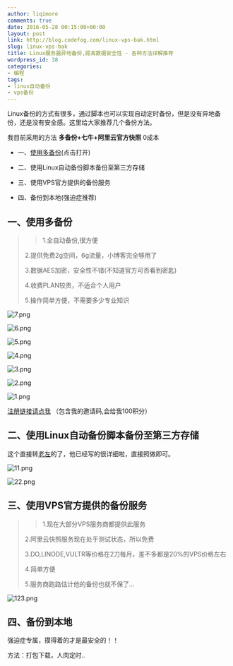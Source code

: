 ```yaml
---
author: liqimore
comments: true
date: 2016-05-28 00:15:00+00:00
layout: post
link: http://blog.codefog.com/linux-vps-bak.html
slug: linux-vps-bak
title: Linux服务器异地备份,提高数据安全性 - 各种方法详解推荐
wordpress_id: 38
categories:
- 编程
tags:
- linux自动备份
- vps备份
---
```


Linux备份的方式有很多，通过脚本也可以实现自动定时备份，但是没有异地备份，还是没有安全感。这里给大家推荐几个备份方法。  

我目前采用的方法 **多备份+七牛+阿里云官方快照** 0成本






  * 一、[使用多备份](http://www.dbfen.com/index.php/users/newuser_by/D3CFE384)(点击打开)


  * 二、使用Linux自动备份脚本备份至第三方存储


  * 三、使用VPS官方提供的备份服务


  * 四、备份到本地(强迫症推荐)




## 一、使用多备份




<blockquote>

> 
> 1.全自动备份,很方便  

2.提供免费2g空间，6g流量，小博客完全够用了  

3.数据AES加密，安全性不错(不知道官方可否看到密匙)  

4.收费PLAN较贵，不适合个人用户  

5.操作简单方便，不需要多少专业知识
> 
> 
</blockquote>




![7.png](http://old.timelovelife.com/usr/uploads/2016/05/2413422928.png)




![6.png](http://old.timelovelife.com/usr/uploads/2016/05/2016399508.png)  

![5.png](http://old.timelovelife.com/usr/uploads/2016/05/377259781.png)  

![4.png](http://old.timelovelife.com/usr/uploads/2016/05/3924474460.png)  

![3.png](http://old.timelovelife.com/usr/uploads/2016/05/1151681280.png)  

![2.png](http://old.timelovelife.com/usr/uploads/2016/05/17395372.png)  

![1.png](http://old.timelovelife.com/usr/uploads/2016/05/4290338169.png)




[注册链接请点我](http://www.dbfen.com/index.php/users/newuser_by/D3CFE384) （包含我的邀请码,会给我100积分）




## 二、使用Linux自动备份脚本备份至第三方存储




这个直接转[老左](http://www.laozuo.org/2587.html)的了，他已经写的很详细啦，直接照做即可。




![11.png](http://old.timelovelife.com/usr/uploads/2016/05/4284621953.png)  

![22.png](http://old.timelovelife.com/usr/uploads/2016/05/117488514.png)




## 三、使用VPS官方提供的备份服务




<blockquote>

> 
> 1.现在大部分VPS服务商都提供此服务  

2.阿里云快照服务现在处于测试状态，所以免费  

3.DO,LINODE,VULTR等价格在2刀每月，差不多都是20%的VPS价格左右  

4.简单方便  

5.服务商跑路估计他的备份也就不保了...
> 
> 
</blockquote>




![123.png](http://old.timelovelife.com/usr/uploads/2016/05/383636672.png)




## 四、备份到本地




强迫症专属，摸得着的才是最安全的！！




方法：打包下载，人肉定时..



